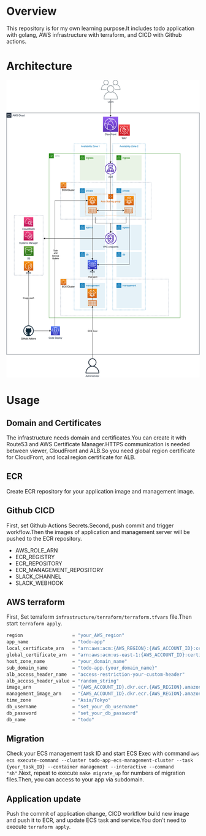 # Overview

This repository is for my own learning purpose.It includes todo application with golang, AWS infrastructure with terraform, and CICD with Github actions.

# Architecture

![Architecture](image/todo-app.png)

# Usage

## Domain and Certificates

The infrastructure needs domain and certificates.You can create it with Route53 and AWS Certificate Manager.HTTPS communication is needed between viewer, CloudFront and ALB.So you need global region certificate for CloudFront, and local region certificate for ALB.

## ECR

Create ECR repository for your application image and management image.

## Github CICD

First, set Github Actions Secrets.Second, push commit and trigger workflow.Then the images of application and management server will be pushed to the ECR repository.

- AWS_ROLE_ARN
- ECR_REGISTRY
- ECR_REPOSITORY
- ECR_MANAGEMENT_REPOSITORY
- SLACK_CHANNEL
- SLACK_WEBHOOK

## AWS terraform

First, Set terraform `infrastructure/terraform/terraform.tfvars` file.Then start `terraform apply`.

```:terraform_sample.tfvars
region                  = "your_AWS_region"
app_name                = "todo-app"
local_certificate_arn   = "arn:aws:acm:{AWS_REGION}:{AWS_ACCOUNT_ID}:certificate/hoge"
global_certificate_arn  = "arn:aws:acm:us-east-1:{AWS_ACCOUNT_ID}:certificate/huga"
host_zone_name          = "your_domain_name"
sub_domain_name         = "todo-app.{your_domain_name}"
alb_access_header_name  = "access-restriction-your-custom-header"
alb_access_header_value = "random_string"
image_arn               = "{AWS_ACCOUNT_ID}.dkr.ecr.{AWS_REGION}.amazonaws.com/app/todo_app_server:{IMAGE_TAG}"
management_image_arn    = "{AWS_ACCOUNT_ID}.dkr.ecr.{AWS_REGION}.amazonaws.com/app/todo_app_management_server:{IMAGE_TAG}"
time_zone               = "Asia/Tokyo"
db_username             = "set_your_db_username"
db_password             = "set_your_db_password"
db_name                 = "todo"
```

## Migration

Check your ECS management task ID and start ECS Exec with command `aws ecs execute-command --cluster todo-app-ecs-management-cluster --task {your_task_ID} --container management --interactive --command "sh"`.Next, repeat to execute `make migrate_up` for numbers of migration files.Then, you can access to your app via subdomain.

## Application update

Push the commit of application change, CICD workflow build new image and push it to ECR, and update ECS task and service.You don't need to execute `terraform apply`.
